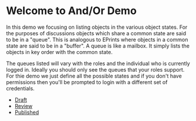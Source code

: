 
# Welcome to And/Or Demo

In this demo we focusing on listing objects in the various
object states. For the purposes of discussions objects which
share a common state are said to be in a "queue". This is
analogous to EPrints where objects in a common state are said
to be in a "buffer". A queue is like a mailbox. It simply lists
the objects in key order with the common state.

The queues listed will vary with the roles and the individual
who is currently logged in. Ideally you should only see the queues
that your roles support. For thie demo we just define all the
possible states and if you don't have permissions then you'll
be prompted to login with a different set of credentials.

+ [Draft](list.html?state=draft)
+ [Review](list.html?state=review)
+ [Published](list.html?state=published)

